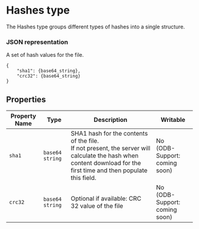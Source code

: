 ﻿# Hashes type
The Hashes type groups different types of hashes
into a single structure.

### JSON representation
A set of hash values for the file.

```
{
	"sha1": {base64_string},
	"crc32": {base64_string}
}
```
## Properties

Property Name | Type | Description | Writable
--- | --- | --- | ---
`sha1` | `base64 string` | SHA1 hash for the contents of the file.<br/>If not present, the server will calculate the hash when content download for the first time and then populate this field. | No <br/> (ODB-Support: coming soon)
`crc32` | `base64 string` | Optional if available: CRC 32 value of the file | No<br/> (ODB-Support: coming soon)
